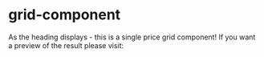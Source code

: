 # grid-component

As the heading displays  - this is a single price grid component! If you want a preview of the result please visit: 
